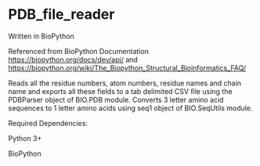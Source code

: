 # PDB_file_reader
Written in BioPython

Referenced from BioPython Documentation https://biopython.org/docs/dev/api/ and https://biopython.org/wiki/The_Biopython_Structural_Bioinformatics_FAQ/

Reads all the residue numbers, atom numbers, residue names and chain name and exports all these fields to a tab delimited CSV file using the PDBParser object of BIO.PDB module.
Converts 3 letter amino acid sequences to 1 letter amino acids using seq1 object of BIO.SeqUtils module.

Required Dependencies:

Python 3+ 

BioPython
